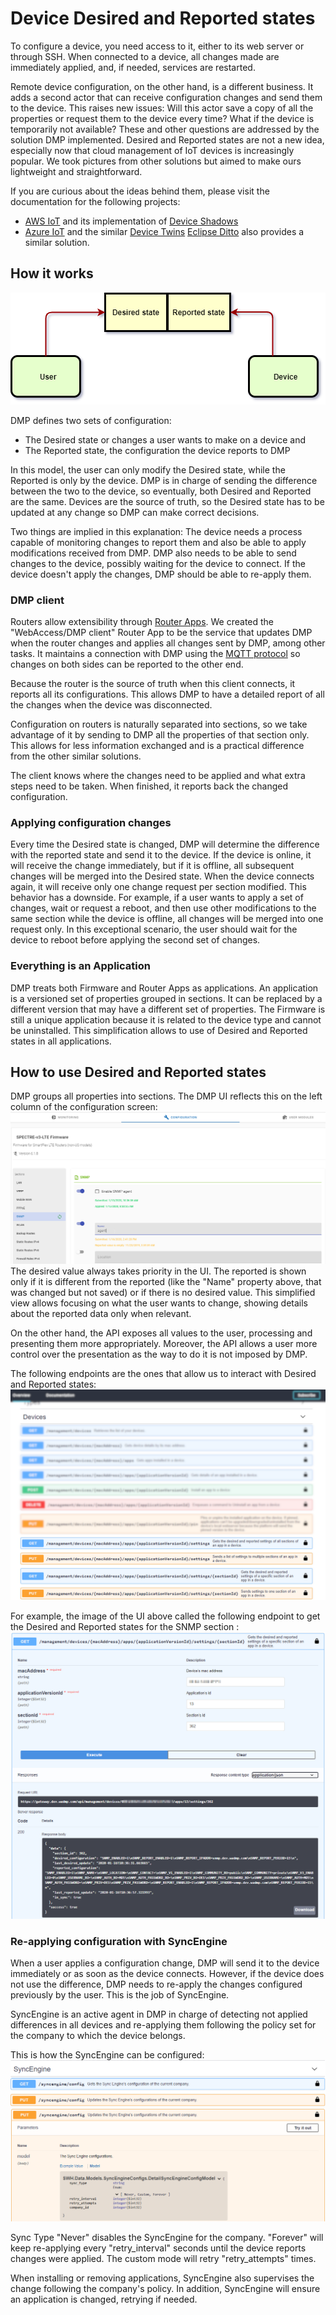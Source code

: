 # Device Desired and Reported states

To configure a device, you need access to it, either to its web server or through SSH. When connected to a device, all changes made are immediately applied, and, if needed, services are restarted.

Remote device configuration, on the other hand, is a different business. It adds a second actor that can receive configuration changes and send them to the device. This raises new issues: Will this actor save a copy of all the properties or request them to the device every time? What if the device is temporarily not available? These and other questions are addressed by the solution DMP implemented. Desired and Reported states are not a new idea, especially now that cloud management of IoT devices is increasingly popular. We took pictures from other solutions but aimed to make ours lightweight and straightforward.

If you are curious about the ideas behind them, please visit the documentation for the following projects:
- [AWS IoT](https://aws.amazon.com/iot-platform/how-it-works/) and its implementation of [Device Shadows](http://docs.aws.amazon.com/iot/latest/developerguide/iot-thing-shadows.html)
- [Azure IoT](https://docs.microsoft.com/en-us/azure/iot-hub/iot-hub-what-is-iot-hub) and the similar [Device Twins](https://docs.microsoft.com/en-us/azure/iot-hub/iot-hub-devguide-device-twins)
[Eclipse Ditto](https://www.eclipse.org/ditto/intro-overview.html) also provides a similar solution.

## How it works

![Desired Reported](./desired-reported.png "Desired and Reported states")

DMP defines two sets of configuration:
- The Desired state or changes a user wants to make on a device and
- The Reported state, the configuration the device reports to DMP

In this model, the user can only modify the Desired state, while the Reported is only by the device. DMP is in charge of sending the difference between the two to the device, so eventually, both Desired and Reported are the same. Devices are the source of truth, so the Desired state has to be updated at any change so DMP can make correct decisions.

Two things are implied in this explanation:
The device needs a process capable of monitoring changes to report them and also be able to apply modifications received from DMP.
DMP also needs to be able to send changes to the device, possibly waiting for the device to connect.
If the device doesn't apply the changes, DMP should be able to re-apply them.

### DMP client
Routers allow extensibility through [Router Apps](/references/routers-overview.md). We created the "WebAccess/DMP client" Router App to be the service that updates DMP when the router changes and applies all changes sent by DMP, among other tasks. It maintains a connection with DMP using the [MQTT protocol](/explanations-discussions/what-is-webaccess-dmp.md) so changes on both sides can be reported to the other end.

Because the router is the source of truth when this client connects, it reports all its configurations. This allows DMP to have a detailed report of all the changes when the device was disconnected.

Configuration on routers is naturally separated into sections, so we take advantage of it by sending to DMP all the properties of that section only. This allows for less information exchanged and is a practical difference from the other similar solutions.

The client knows where the changes need to be applied and what extra steps need to be taken. When finished, it reports back the changed configuration.

### Applying configuration changes
Every time the Desired state is changed, DMP will determine the difference with the reported state and send it to the device. If the device is online, it will receive the change immediately, but if it is offline, all subsequent changes will be merged into the Desired state. When the device connects again, it will receive only one change request per section modified.
This behavior has a downside. For example, if a user wants to apply a set of changes, wait or request a reboot, and then use other modifications to the same section while the device is offline, all changes will be merged into one request only. In this exceptional scenario, the user should wait for the device to reboot before applying the second set of changes.

### Everything is an Application
DMP treats both Firmware and Router Apps as applications. An application is a versioned set of properties grouped in sections. It can be replaced by a different version that may have a different set of properties. The Firmware is still a unique application because it is related to the device type and cannot be uninstalled.
This simplification allows to use of Desired and Reported states in all applications.

## How to use Desired and Reported states
DMP groups all properties into sections. The DMP UI reflects this on the left column of the configuration screen:
![Device configuration](./device-configuration.png "UI Device configuration")
The desired value always takes priority in the UI. The reported is shown only if it is different from the reported (like the "Name" property above, that was changed but not saved) or if there is no desired value. This simplified view allows focusing on what the user wants to change, showing details about the reported data only when relevant.

On the other hand, the API exposes all values to the user, processing and presenting them more appropriately. Moreover, the API allows a user more control over the presentation as the way to do it is not imposed by DMP.

The following endpoints are the ones that allow us to interact with Desired and Reported states:
![Desired Reported endpoints](./desired-reported-endpoints.png "Desired and Reported endpoints")

For example, the image of the UI above called the following endpoint to get the Desired and Reported states for the SNMP section :
![Device Desired and Reported through the API](./device-configuration-api.png "API Device configuration")

### Re-applying configuration with SyncEngine
When a user applies a configuration change, DMP will send it to the device immediately or as soon as the device connects. However, if the device does not use the difference, DMP needs to re-apply the changes configured previously by the user. This is the job of SyncEngine.

SyncEngine is an active agent in DMP in charge of detecting not applied differences in all devices and re-applying them following the policy set for the company to which the device belongs.

This is how the SyncEngine can be configured:
![SyncEngine](./sync-engine-endpoints.png "SyncEngine")
![SyncEngine parameters](./sync-engine-parameters.png "SyncEngine parameters")

Sync Type "Never" disables the SyncEngine for the company. "Forever" will keep re-applying every "retry_interval" seconds until the device reports changes were applied. The custom mode will retry "retry_attempts" times.

When installing or removing applications, SyncEngine also supervises the change following the company's policy. In addition, SyncEngine will ensure an application is changed, retrying if needed.